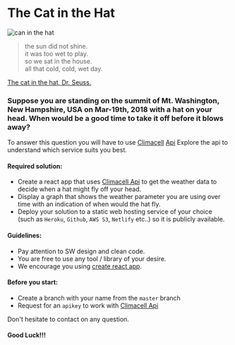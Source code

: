 # The Cat in the Hat

![can in the hat
](https://s1.piq.land/2016/03/08/j5dS33FDOWBd1Xor61JwCaL7_400x400.png)

> the sun did not shine.  
> it was too wet to play.  
> so we sat in the house.   
> all that cold, cold, wet day.  

[The cat in the hat, Dr. Seuss.](http://paulandlizdavies.com/poems/cat.htm)

### Suppose you are standing on the summit of Mt. Washington, New Hampshire, USA on Mar-19th, 2018 with a hat on your head. When would be a good time to take it off before it blows away?

To answer this question you will have to use [Climacell](https://climacell.co) [Api](https://developer.climacell.co/docs)
Explore the api to understand which service suits you best.

#### Required solution:
* Create a react app that uses [Climacell Api](https://developer.climacell.co/docs) to get the weather data to decide when a hat might fly off your head.
* Display a graph that shows the weather parameter you are using over time with an indication of when would the hat fly.
* Deploy your solution to a static web hosting service of your choice (such as `Heroku`, `Github`, `AWS S3`, `Netlify` etc..) so it is publicly available.

#### Guidelines:
* Pay attention to SW design and clean code.
* You are free to use any tool / library of your desire.
* We encourage you using [create react app](https://github.com/facebook/create-react-app?files=1).

#### Before you start:
* Create a branch with your name from the `master` branch
* Request for an `apikey` to work with [Climacell Api](https://developer.climacell.co/docs)



Don't hesitate to contact on any question.
#### Good Luck!!!
